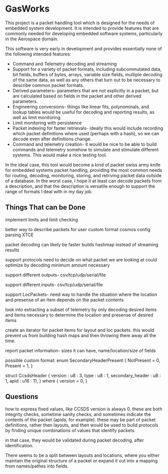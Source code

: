 # GasWorks

This project is a packet handling tool which is designed for
the needs of embedded system development. It is intended to
provide features that are commonly needed for developing
embedded software systems, particularly in the Aerospace domain.


This software is very early in development and provides essentially
none of the following intended features:

* Command and Telemetry decoding and streaming
* Support for a variety of packet formats, including subcommutated data,
  bit fields, buffers of bytes, arrays, variable size fields,
  multiple decoding of the same data, as well as any others that turn
  out to be necessary to describe common packet formats.
* Derived parameters- parameters that are not explicitly in a packet, but
  are calculated based on fields in the packet and other derived parameters.
* Engineering conversions- things like linear fits, polynominals, and lookup
  tables would be useful for decoding and reporting results, as well
  as limit monitoring.
* Limit monitoring with persistence
* Packet indexing for faster retrievals- ideally this would include recording
  which packet definitions where used (perhaps with a hash), so we can decode
  even after definitions change.
* Command and telemetry creation- it would be nice to be able to build
  commands and telemetry somehow to simulate and stimulate different systems.
  This would make a nice testing tool.



In the ideal case, this tool would become a kind of packet swiss army knife
for embedded systems packet handling, providing the most common needs for
routing, decoding, monitoring, storing, and retriving packet data outside
of a database. In the worst case, I hope it at least can decode packets from
a description, and that the description is versatile enough to support the
range of formats I deal with in my day job.


## Things That can be Done
implement limits and limit checking

better way to describe packets for user
  custom format
  cosmos config parsing
  XTCE

packet decoding can likely be faster
  builds hashmap instead of streaming results

support protocols
  need to decide on what packet we are looking at
  could optimize by decoding minimum amount necessary

support different outputs- csv/tcp/udp/serial/file

support different inputs- csv/tcp/udp/serial/file

support LocPackets- need way to handle the situation
  where the location and presense of an item depends on the
  packet contents

look into extracting a subset of telemetry by only decoding
  desired items and items necessary to determine the location
  and presense of desired items

create an iterator for packet items for layout and loc packets.
  this would prevent us from building hash maps and then throwing
  them away all the time.

report packet information-
  sizes it can have, name/location/size of fields


possible custom format:
enum SecondaryHeaderPresent {
  NotPresent = 0,
  Present    = 1,
}

struct CcsdsHeader {
  version           : u8 : 3,
  type              : u8 : 1,
  secondary\_header : u8 : 1,
  apid              : u16 : 11,
} where {
  version = 0,
}

## Questions
how to express fixed values, like CCSDS version is always 0.
  these are both integrity checks, sometime sanity checks, and sometimes
  indicate the contents of the packet (apids, for example).
  these may be part of packet definitions, rather then layouts, and then
  would be used to build protocols by finding unique combinations of values
  that identify packets.

  in that case, they would be validated during packet decoding, after
  identification.


There seems to be a split between layouts and locations, where you either
  maintain the original structure of a packet or expand it out into a mapping
  from names/pathes into fields.



